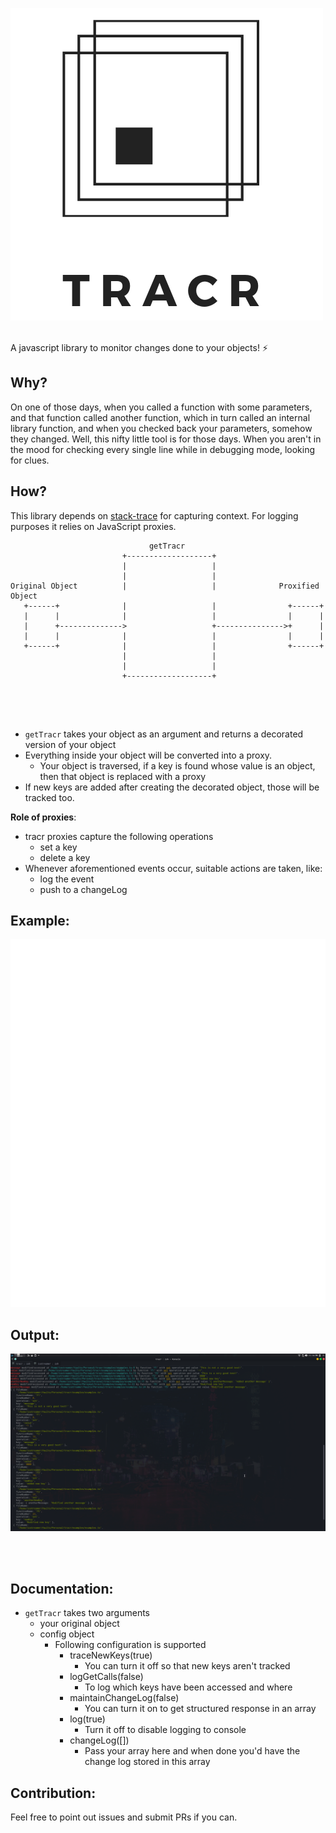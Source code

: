 ![](/tracr.png)

<br>
A javascript library to monitor changes done to your objects! ⚡


Why?
---

On one of those days, when you called a function with some parameters, and that function
called another function, which in turn called an internal library function, and when you checked back your parameters,
somehow they changed. Well, this nifty little tool is for those days.
When you aren't in the mood for checking every single line while in debugging mode, looking for clues.

How?
---

This library depends on [stack-trace](https://www.npmjs.com/package/stack-trace) for capturing context.
For logging purposes it relies on JavaScript proxies.

```
                               getTracr
                         +-------------------+
                         |                   |
                         |                   |
Original Object          |                   |              Proxified Object
   +------+              |                   |                +------+
   |      |              |                   |                |      |
   |      +-------------->                   +--------------->+      |
   |      |              |                   |                |      |
   +------+              |                   |                +------+
                         |                   |
                         |                   |
                         +-------------------+



```

<br>

- `getTracr` takes your object as an argument and returns a decorated version of your object
- Everything inside your object will be converted into a proxy.
    - Your object is traversed, if a key is found whose value is an object, then that object is replaced with a proxy
- If new keys are added after creating the decorated object, those will be tracked too.

**Role of proxies**:
- tracr proxies capture the following operations
    - set a key
    - delete a key
- Whenever aforementioned events occur, suitable actions are taken, like:
    - log the event
    - push to a changeLog

Example:
---

![](/carbon.svg)


Output:
---

![](/result.png)

<br>
<br>

Documentation:
---

- `getTracr` takes two arguments
    - your original object
    - config object
        - Following configuration is supported
            - traceNewKeys(true)
                - You can turn it off so that new keys aren't tracked
            - logGetCalls(false)
                - To log which keys have been accessed and where
            - maintainChangeLog(false)
                - You can turn it on to get structured response in an array
            - log(true)
                - Turn it off to disable logging to console
            - changeLog([])
                - Pass your array here and when done you'd have the change log stored in this array


Contribution:
---

Feel free to point out issues and submit PRs if you can.